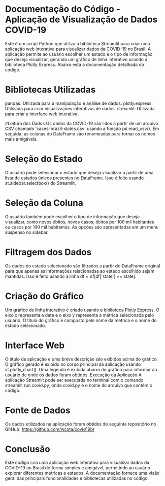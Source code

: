 # Documentação do Código - Aplicação de Visualização de Dados COVID-19
Este é um script Python que utiliza a biblioteca Streamlit para criar uma aplicação web interativa para visualizar dados da COVID-19 no Brasil. A aplicação permite ao usuário escolher um estado e o tipo de informação que deseja visualizar, gerando um gráfico de linha interativo usando a biblioteca Plotly Express. Abaixo está a documentação detalhada do código.

# Bibliotecas Utilizadas
pandas: Utilizada para a manipulação e análise de dados.
plotly.express: Utilizada para criar visualizações interativas de dados.
streamlit: Utilizada para criar a interface web interativa.

#Leitura dos Dados
Os dados da COVID-19 são lidos a partir de um arquivo CSV chamado 'cases-brazil-states.csv' usando a função pd.read_csv(). Em seguida, as colunas do DataFrame são renomeadas para tornar os nomes mais amigáveis.

# Seleção do Estado
O usuário pode selecionar o estado que deseja visualizar a partir de uma lista de estados únicos presentes no DataFrame. Isso é feito usando st.sidebar.selectbox() do Streamlit.

# Seleção da Coluna
O usuário também pode escolher o tipo de informação que deseja visualizar, como novos óbitos, novos casos, óbitos por 100 mil habitantes ou casos por 100 mil habitantes. As opções são apresentadas em um menu suspenso no sidebar.

# Filtragem dos Dados
Os dados do estado selecionado são filtrados a partir do DataFrame original para que apenas as informações relacionadas ao estado escolhido sejam mantidas. Isso é feito usando a linha df = df[df['state'] == state].

# Criação do Gráfico
Um gráfico de linha interativo é criado usando a biblioteca Plotly Express. O eixo x representa a data e o eixo y representa a métrica selecionada pelo usuário. O título do gráfico é composto pelo nome da métrica e o nome do estado selecionado.

# Interface Web
O título da aplicação e uma breve descrição são exibidos acima do gráfico.
O gráfico gerado é exibido no corpo principal da aplicação usando st.plotly_chart().
Uma legenda é exibida abaixo do gráfico para informar ao usuário de onde os dados foram obtidos.
Execução da Aplicação
A aplicação Streamlit pode ser executada no terminal com o comando streamlit run covid.py, onde covid.py é o nome do arquivo que contém o código.

# Fonte de Dados
Os dados utilizados na aplicação foram obtidos do seguinte repositório no GitHub: https://github.com/wcota/covid19br

# Conclusão
Este código cria uma aplicação web interativa para visualizar dados da COVID-19 no Brasil de forma simples e amigável, permitindo ao usuário explorar diferentes métricas e estados. A documentação fornece uma visão geral das principais funcionalidades e bibliotecas utilizadas no código.
